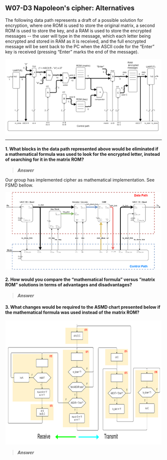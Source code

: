 ## W07-D3 Napoleon's cipher: Alternatives

The following data path represents a draft of a possible solution for encryption, where one ROM is used to store the original matrix, a second ROM is used to store the key, and a RAM is used to store the encrypted messages -- the user will type in the message, which each letter being encrypted and stored in RAM as it is received, and the full encrypted message will be sent back to the PC when the ASCII code for the “Enter” key is received (pressing “Enter” marks the end of the message).

<img src="/Resources/images/w7d3_fsmd.png" width="720"/>

---

#### 1. What blocks in the data path represented above would be eliminated if a mathematical formula was used to look for the encrypted letter, instead of searching for it in the matrix ROM?

>***Answer***

Our group has implemented cipher as mathematical implementation. See FSMD bellow.

<img src="/Resources/images/w7d3_fsmd_answer.png" width="720"/>

#### 2. How would you compare the “mathematical formula” versus “matrix ROM” solutions in terms of advantages and disadvantages?

>***Answer***


#### 3. What changes would be required to the ASMD chart presented below if the mathematical formula was used instead of the matrix ROM?

<img src="/Resources/images/w7d3_asmd.png" height="400"/>

>***Answer***


